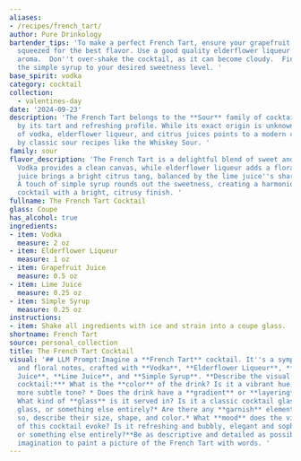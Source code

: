 ```yaml
---
aliases:
- /recipes/french_tart/
author: Pure Drinkology
bartender_tips: 'To make a perfect French Tart, ensure your grapefruit juice is freshly
  squeezed for the best flavor. Use a good quality elderflower liqueur for a floral
  aroma.  Don''t over-shake the cocktail, as it can become cloudy.  Finally, adjust
  the simple syrup to your desired sweetness level. '
base_spirit: vodka
category: cocktail
collection: 
  - valentines-day
date: '2024-09-23'
description: 'The French Tart belongs to the **Sour** family of cocktails, characterized
  by its tart and refreshing profile. While its exact origin is unknown, its combination
  of vodka, elderflower liqueur, and citrus juices points to a modern creation inspired
  by classic sour recipes like the Whiskey Sour. '
family: sour
flavor_description: 'The French Tart is a delightful blend of sweet and tart flavors.
  Vodka provides a clean canvas, while elderflower liqueur adds a floral sweetness.  Grapefruit
  juice brings a bright citrus tang, balanced by the lime juice''s sharper acidity.
  A touch of simple syrup rounds out the sweetness, creating a harmonious and refreshing
  cocktail with a bright, citrusy finish. '
fullname: The French Tart Cocktail
glass: Coupe
has_alcohol: true
ingredients:
- item: Vodka
  measure: 2 oz
- item: Elderflower Liqueur
  measure: 1 oz
- item: Grapefruit Juice
  measure: 0.5 oz
- item: Lime Juice
  measure: 0.25 oz
- item: Simple Syrup
  measure: 0.25 oz
instructions:
- item: Shake all ingredients with ice and strain into a coupe glass.
shortname: French Tart
source: personal_collection
title: The French Tart Cocktail
visual: '## LLM Prompt:Imagine a **French Tart** cocktail. It''s a symphony of citrus
  and floral notes, crafted with **Vodka**, **Elderflower Liqueur**, **Grapefruit
  Juice**, **Lime Juice**, and **Simple Syrup**. **Describe the visual appeal of this
  cocktail:*** What is the **color** of the drink? Is it a vibrant hue, or a softer,
  more subtle tone? * Does the drink have a **gradient** or **layering** of colors?*
  What kind of **glass** is it served in? Is it a classic cocktail glass, a martini
  glass, or something else entirely?* Are there any **garnish** elements added? If
  so, describe their size, shape, and color.* What **mood** does the visual presentation
  of this cocktail evoke? Is it refreshing and bubbly, elegant and sophisticated,
  or something else entirely?**Be as descriptive and detailed as possible.** Use your
  imagination to paint a picture of the French Tart with words. '
---
```



